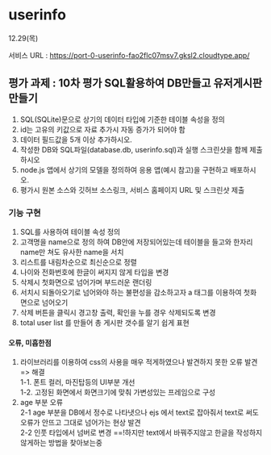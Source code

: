 # userinfo
12.29(목)

서비스 URL : https://port-0-userinfo-fao2flc07msv7.gksl2.cloudtype.app/

## 평가 과제 : 10차 평가 SQL활용하여 DB만들고 유저게시판 만들기
1. SQL(SQLite)문으로 상기의 데이터 타입에 기준한 테이블 속성을 정의
2. id는 고유의 키값으로 자료 추가시 자동 증가가 되어야 함
3. 데이터 필드값을 5개 이상 추가하시오. 
4. 작성한 DB와 SQL파일(database.db, userinfo.sql)과 실행 스크린샷을 함께 제출하시오
5. node.js 앱에서 상기의 모델을 정의하여 응용 앱(예시 참고)을 구현하고 배포하시오.
6. 평가시 원본 소스와 깃허브 소스링크, 서비스 홈페이지 URL 및 스크린샷 제출

### 기능 구현
1. SQL를 사용하여 테이블 속성 정의
2. 고객명을 name으로 정의 하여 DB안에 저장되어있는데 테이블을 들고와 한자리 name만 쳐도 유사한 name을 서치
3. 리스트를 내림차순으로 최신순으로 정렬
4. 나이와 전화번호에 한글이 써지지 않게 타입을 변경
5. 삭제시 첫화면으로 넘어가며 부드러운 랜더링
6. 서치시 되돌아오기로 넘어와야 하는 불편성을 감소하고자 a 태그를 이용하여 첫화면으로 넘어오기
7. 삭제 버튼을 클릭시 경고창 출력, 확인을 누를 경우 삭제되도록 변경
8. total user list 를 만들어 총 게시판 갯수를 알기 쉽게 표현

#### 오류, 미흡한점
1. 라이브러리를 이용하여 css의 사용을 매우 적게하였으나 발견하지 못한 오류 발견 => 해결<br>
1-1. 폰트 컬러, 마진탑등의 UI부분 개선<br>
1-2. 고정된 화면에서 화면크기에 맞춰 가변성있는 프레임으로 구성
2. age 부분 오류<br>
2-1 age 부분을 DB에서 정수로 나타냇으나 ejs 에서 text로 잡아줘서 text로 써도 오류가 안뜨고 그대로 넘어가는 현상 발견<br>
2-2 인풋 타입에서 넘버로 변경 ==!하지만 text에서 바꿔주지않고 한글을 작성하지 않게하는 방법을 찾아보는중
